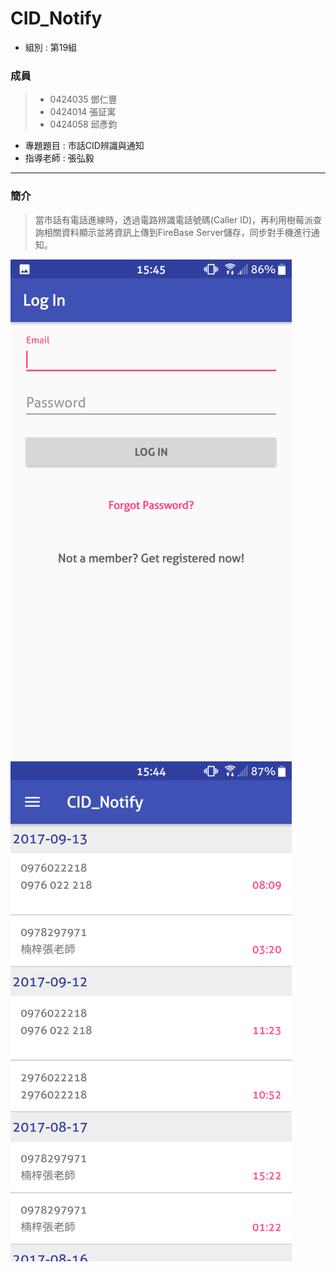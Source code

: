 # CID_Notify 
* 組別 : 第19組
### 成員 
>* 0424035 鄧仁豐
>* 0424014 張証寓
>* 0424058 邱彥鈞
* 專題題目 : 市話CID辨識與通知
* 指導老師 : 張弘毅
---------
### 簡介
>當市話有電話進線時，透過電路辨識電話號碼(Caller ID)，再利用樹莓派查詢相關資料顯示並將資訊上傳到FireBase Server儲存，同步對手機進行通知。
<img src="Screenshot_20170919-154535.png" height="800" width="450">
<img src="Screenshot_20170919-154453.png" height="800" width="450">
